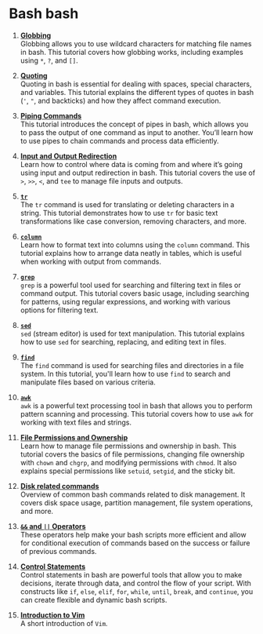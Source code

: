 # Bash bash

1. **[Globbing](bash/globbing.md)**  
   Globbing allows you to use wildcard characters for matching file names in bash. This tutorial covers how globbing works, including examples using `*`, `?`, and `[]`.

2. **[Quoting](bash/quoting.md)**  
   Quoting in bash is essential for dealing with spaces, special characters, and variables. This tutorial explains the different types of quotes in bash (`'`, `"`, and backticks) and how they affect command execution.

3. **[Piping Commands](bash/pipes.md)**  
   This tutorial introduces the concept of pipes in bash, which allows you to pass the output of one command as input to another. You’ll learn how to use pipes to chain commands and process data efficiently.

4. **[Input and Output Redirection](bash/redirection.md)**  
   Learn how to control where data is coming from and where it’s going using input and output redirection in bash. This tutorial covers the use of `>`, `>>`, `<`, and `tee` to manage file inputs and outputs.

5. **[`tr`](bash/tr.md)**  
   The `tr` command is used for translating or deleting characters in a string. This tutorial demonstrates how to use `tr` for basic text transformations like case conversion, removing characters, and more.

6. **[`column`](bash/column.md)**  
   Learn how to format text into columns using the `column` command. This tutorial explains how to arrange data neatly in tables, which is useful when working with output from commands.

7. **[`grep`](bash/grep.md)**  
    `grep` is a powerful tool used for searching and filtering text in files or command output. This tutorial covers basic usage, including searching for patterns, using regular expressions, and working with various options for filtering text.

8. **[`sed`](bash/sed.md)**  
   `sed` (stream editor) is used for text manipulation. This tutorial explains how to use `sed` for searching, replacing, and editing text in files.

9. **[`find`](bash/find.md)**  
   The `find` command is used for searching files and directories in a file system. In this tutorial, you'll learn how to use `find` to search and manipulate files based on various criteria.

10. **[`awk`](bash/awk.md)**  
   `awk` is a powerful text processing tool in bash that allows you to perform pattern scanning and processing. This tutorial covers how to use `awk` for working with text files and strings.

11. **[File Permissions and Ownership](bash/permissions.md)**  
    Learn how to manage file permissions and ownership in bash. This tutorial covers the basics of file permissions, changing file ownership with `chown` and `chgrp`, and modifying permissions with `chmod`. It also explains special permissions like `setuid`, `setgid`, and the sticky bit.

12. **[Disk related commands](bash/disks.md)**  
    Overview of common bash commands related to disk management. It covers disk space usage, partition management, file system operations, and more. 

13. **[`&&` and `||` Operators](bash/and-or.md)**  
    These operators help make your bash scripts more efficient and allow for conditional execution of commands based on the success or failure of previous commands.

14. **[Control Statements](bash/control.md)**  
    Control statements in bash are powerful tools that allow you to make decisions, iterate through data, and control the flow of your script. With constructs like `if`, `else`, `elif`, `for`, `while`, `until`, `break`, and `continue`, you can create flexible and dynamic bash scripts.

15. **[Introduction to Vim](bash/vim.md)**  
    A short introduction of `Vim`. 